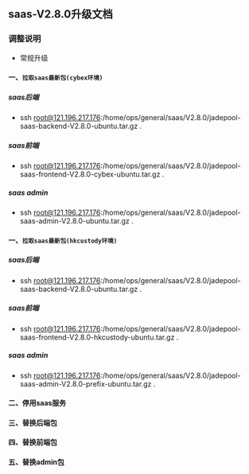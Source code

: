## saas-V2.8.0升级文档
### 调整说明
- 常规升级      
#### 一、`拉取saas最新包(cybex环境)`
##### saas后端
- ssh root@121.196.217.176:/home/ops/general/saas/V2.8.0/jadepool-saas-backend-V2.8.0-ubuntu.tar.gz .
##### saas前端
- ssh root@121.196.217.176:/home/ops/general/saas/V2.8.0/jadepool-saas-frontend-V2.8.0-cybex-ubuntu.tar.gz .
##### saas admin
- ssh root@121.196.217.176:/home/ops/general/saas/V2.8.0/jadepool-saas-admin-V2.8.0-ubuntu.tar.gz .
#### 一、`拉取saas最新包(hkcustody环境)`
##### saas后端
- ssh root@121.196.217.176:/home/ops/general/saas/V2.8.0/jadepool-saas-backend-V2.8.0-ubuntu.tar.gz .
##### saas前端
- ssh root@121.196.217.176:/home/ops/general/saas/V2.8.0/jadepool-saas-frontend-V2.8.0-hkcustody-ubuntu.tar.gz .
##### saas admin
- ssh root@121.196.217.176:/home/ops/general/saas/V2.8.0/jadepool-saas-admin-V2.8.0-prefix-ubuntu.tar.gz .
#### 二、停用saas服务
#### 三、替换后端包
#### 四、替换前端包
#### 五、替换admin包
